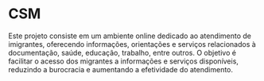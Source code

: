 # CSM
Este projeto consiste em um ambiente online dedicado ao atendimento de imigrantes, oferecendo informações, orientações e serviços relacionados à documentação, saúde, educação, trabalho, entre outros. O objetivo é facilitar o acesso dos migrantes a informações e serviços disponíveis, reduzindo a burocracia e aumentando a efetividade do atendimento.
